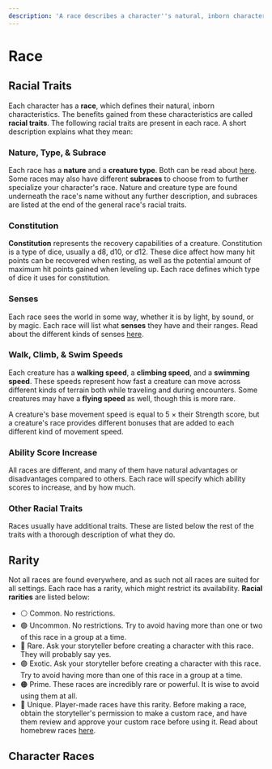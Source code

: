 ```yaml
---
description: 'A race describes a character''s natural, inborn characteristics.'
---
```


# Race

## Racial Traits

Each character has a **race**, which defines their natural, inborn characteristics. The benefits gained from these characteristics are called **racial traits**. The following racial traits are present in each race. A short description explains what they mean:

### Nature, Type, & Subrace

Each race has a **nature** and a **creature type**. Both can be read about [here](../reference/creature-nature-and-type.md). Some races may also have different **subraces** to choose from to further specialize your character's race. Nature and creature type are found underneath the race's name without any further description, and subraces are listed at the end of the general race's racial traits.

### Constitution

**Constitution** represents the recovery capabilities of a creature. Constitution is a type of dice, usually a d8, d10, or d12. These dice affect how many hit points can be recovered when resting, as well as the potential amount of maximum hit points gained when leveling up. Each race defines which type of dice it uses for constitution.

### Senses

Each race sees the world in some way, whether it is by light, by sound, or by magic. Each race will list what **senses** they have and their ranges. Read about the different kinds of senses [here](../reference/senses.md).

### Walk, Climb, & Swim Speeds

Each creature has a **walking speed**, a **climbing speed**, and a **swimming speed**. These speeds represent how fast a creature can move across different kinds of terrain both while traveling and during encounters. Some creatures may have a **flying speed** as well, though this is more rare.

A creature's base movement speed is equal to 5 × their Strength score, but a creature's race provides different bonuses that are added to each different kind of movement speed.

### Ability Score Increase

All races are different, and many of them have natural advantages or disadvantages compared to others. Each race will specify which ability scores to increase, and by how much.

### Other Racial Traits

Races usually have additional traits. These are listed below the rest of the traits with a thorough description of what they do.

## Rarity

Not all races are found everywhere, and as such not all races are suited for all settings. Each race has a rarity, which might restrict its availability. **Racial rarities** are listed below:

* ⚪ Common. No restrictions.
* 🟢 Uncommon. No restrictions. Try to avoid having more than one or two of this race in a group at a time.
* 🔵 Rare. Ask your storyteller before creating a character with this race. They will probably say yes.
* 🟣 Exotic. Ask your storyteller before creating a character with this race. Try to avoid having more than one of this race in a group at a time.
* 🟠 Prime. These races are incredibly rare or powerful. It is wise to avoid using them at all.
* 🔴 Unique. Player-made races have this rarity. Before making a race, obtain the storyteller's permission to make a custom race, and have them review and approve your custom race before using it. Read about homebrew races [here](../homebrew/creating-a-race.md).

## Character Races

### 


